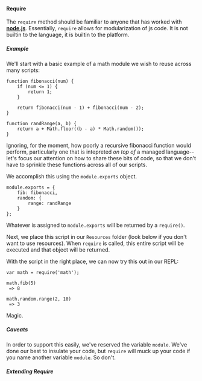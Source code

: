 #### Require

The `require` method should be familiar to anyone that has worked with **[node.js](https://nodejs.org/en/)**. Essentially, `require` allows for modularization of js code. It is not builtin to the language, it is builtin to the platform.

##### Example

We'll start with a basic example of a math module we wish to reuse across many scripts:

```
function fibonacci(num) {
	if (num <= 1) {
		return 1;
	}

	return fibonacci(num - 1) + fibonacci(num - 2);
}

function randRange(a, b) {
	return a + Math.floor((b - a) * Math.random());
}
```

Ignoring, for the moment, how poorly a recursive fibonacci function would perform, particularly one that is intepreted _on top of_ a managed language-- let's focus our attention on how to share these bits of code, so that we don't have to sprinkle these functions across all of our scripts.

We accomplish this using the `module.exports` object.

```
module.exports = {
	fib: fibonacci,
	random: {
		range: randRange
	}
};
```

Whatever is assigned to `module.exports` will be returned by a `require()`.

Next, we place this script in our `Resources` folder (look below if you don't want to use resources). When `require` is called, this entire script will be executed and that object will be returned.

With the script in the right place, we can now try this out in our REPL:

```
var math = require('math');

math.fib(5)
 => 8

math.random.range(2, 10)
 => 3
```

Magic.

##### Caveats

In order to support this easily, we've reserved the variable `module`. We've done our best to insulate your code, but `require` will muck up your code if you name another variable `module`. So don't.

##### Extending Require
